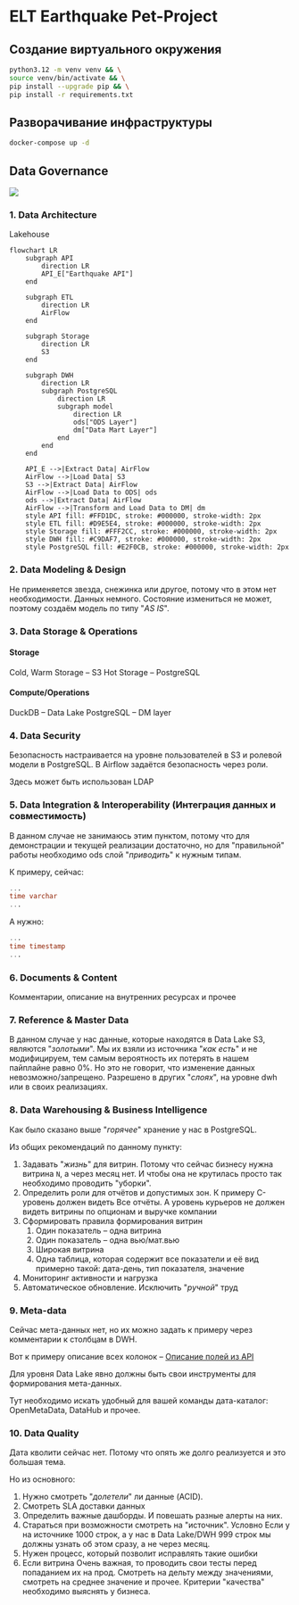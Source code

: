 # ELT Earthquake Pet-Project

## Создание виртуального окружения

```bash
python3.12 -m venv venv && \
source venv/bin/activate && \
pip install --upgrade pip && \
pip install -r requirements.txt
```

## Разворачивание инфраструктуры

```bash
docker-compose up -d
```

## Data Governance

![](https://barc.com/wp-content/uploads/2024/04/Data-Governance-topics.png)

### 1. Data Architecture

Lakehouse

```mermaid
flowchart LR
    subgraph API
        direction LR
        API_E["Earthquake API"]
    end

    subgraph ETL
        direction LR
        AirFlow
    end

    subgraph Storage
        direction LR
        S3
    end

    subgraph DWH
        direction LR
        subgraph PostgreSQL
            direction LR
            subgraph model
                direction LR
                ods["ODS Layer"]
                dm["Data Mart Layer"]
            end
        end
    end

    API_E -->|Extract Data| AirFlow
    AirFlow -->|Load Data| S3
    S3 -->|Extract Data| AirFlow
    AirFlow -->|Load Data to ODS| ods
    ods -->|Extract Data| AirFlow
    AirFlow -->|Transform and Load Data to DM| dm
    style API fill: #FFD1DC, stroke: #000000, stroke-width: 2px
    style ETL fill: #D9E5E4, stroke: #000000, stroke-width: 2px
    style Storage fill: #FFF2CC, stroke: #000000, stroke-width: 2px
    style DWH fill: #C9DAF7, stroke: #000000, stroke-width: 2px
    style PostgreSQL fill: #E2F0CB, stroke: #000000, stroke-width: 2px

```

### 2. Data Modeling & Design

Не применяется звезда, снежинка или другое, потому что в этом нет необходимости. Данных немного. Состояние измениться не
может, поэтому создаём модель по типу "_AS IS_".

### 3. Data Storage & Operations

#### Storage

Cold, Warm Storage – S3
Hot Storage – PostgreSQL

#### Compute/Operations

DuckDB – Data Lake
PostgreSQL – DM layer

### 4. Data Security

Безопасность настраивается на уровне пользователей в S3 и ролевой модели в PostgreSQL. В Airflow задаётся безопасность
через роли.

Здесь может быть использован LDAP

### 5. Data Integration & Interoperability (Интеграция данных и совместимость)

В данном случае не занимаюсь этим пунктом, потому что для демонстрации и текущей реализации достаточно, но для
"правильной" работы необходимо ods слой "_приводить_" к нужным типам.

К примеру, сейчас:

```sql
...
time varchar
...
```

А нужно:

```sql
...
time timestamp
...
```

### 6. Documents & Content

Комментарии, описание на внутренних ресурсах и прочее

### 7. Reference & Master Data

В данном случае у нас данные, которые находятся в Data Lake S3, являются "_золотыми_". Мы их взяли из источника "_как есть_"
и не модифицируем, тем самым вероятность их потерять в нашем пайплайне равно 0%. Но это не говорит, что изменение данных
невозможно/запрещено. Разрешено в других "_слоях_", на уровне dwh или в своих реализациях.

### 8. Data Warehousing & Business Intelligence

Как было сказано выше "_горячее_" хранение у нас в PostgreSQL.

Из общих рекомендаций по данному пункту:

1) Задавать "_жизнь_" для витрин. Потому что сейчас бизнесу нужна витрина `N`, а через месяц нет. И чтобы она не крутилась
   просто так необходимо проводить "уборки".
2) Определить роли для отчётов и допустимых зон. К примеру C-уровень должен видеть Все отчёты. А уровень курьеров не
   должен видеть витрины по опционам и выручке компании
3) Сформировать правила формирования витрин
    1) Один показатель – одна витрина
    2) Один показатель – одна вью/мат.вью
    3) Широкая витрина
    4) Одна таблица, которая содержит все показатели и её вид примерно такой: дата-день, тип показателя, значение
4) Мониторинг активности и нагрузка
5) Автоматическое обновление. Исключить "_ручной_" труд

### 9. Meta-data

Сейчас мета-данных нет, но их можно задать к примеру через комментарии к столбцам в DWH.

Вот к примеру описание всех колонок – [Описание полей из API](https://earthquake.usgs.gov/data/comcat/index.php)

Для уровня Data Lake явно должны быть свои инструменты для формирования мета-данных.

Тут необходимо искать удобный для вашей команды дата-каталог: OpenMetaData, DataHub и прочее.

### 10. Data Quality

Дата кволити сейчас нет. Потому что опять же долго реализуется и это большая тема.

Но из основного:

1) Нужно смотреть "_долетели_" ли данные (ACID).
2) Смотреть SLA доставки данных
3) Определить важные дашборды. И повешать разные алерты на них.
4) Стараться при возможности смотреть на "источник". Условно Если у на источнике 1000 строк, а у нас в Data Lake/DWH 999
   строк мы должны узнать об этом сразу, а не через месяц.
5) Нужен процесс, который позволит исправлять такие ошибки
6) Если витрина Очень важная, то проводить свои тесты перед попаданием их на прод. Смотреть на дельту между значениями,
   смотреть на среднее значение и прочее. Критерии "качества" необходимо выяснять у бизнеса.

